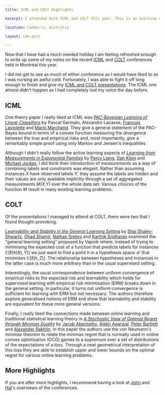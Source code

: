 ```yaml
---
title: ICML and COLT Highlights

excerpt: I attended both ICML and COLT this year. This is an overview of what I thought were the most interesting talks.

location: Canberra, Australia

layout: iem-post

---
```


Now that I have had a much needed holiday I am feeling refreshed enough to write up some of my notes on the recent [ICML][] and [COLT][] conferences held in Montréal this year.

[icml]: http://www.cs.mcgill.ca/~icml2009/
[colt]: http://www.cs.mcgill.ca/~colt2009/

I did not get to see as much of either conference as I would have liked to as I was nursing an awful cold. Fortunately, I was able to fight it off long enough to finish and give my [ICML and COLT presentations][mine]. The ICML one almost didn't happen as I had completely lost my voice the day before.

[mine]: /iem/generalised-pinsker-inequalities.html

ICML
----

One theory paper I really liked at ICML was _[PAC-Bayesian Learning of Linear Classifiers][pac-bayes]_ by Pascal Germain, Alexandre Lacasse, [François Laviolette][laviolette] and [Mario Marchand][marchand]. They give a general statement of the PAC-Bayes bound in terms of a convex function measuring the divergence between the true and empirical risks and, most importantly, give a remarkably simple proof using only Markov and Jensen's inequalities.

[pac-bayes]: http://conflate.net/icml/paper/2009/89
[laviolette]: http://www2.ift.ulaval.ca/~laviolette/
[marchand]: http://www2.ift.ulaval.ca/~mmarchand/

Although I didn't really follow the active learning aspects of _[Learning from Measurements in Exponential Families][measurements]_ by [Percy Liang][liang], [Dan Klein][klein] and [Michael Jordan][jordan], I did think their introduction of _measurements_ as a way of combining labels and constraints was elegant. Rather than assuming instances _X_ have observed labels _Y_, they assume the labels are hidden and their values are only available implicitly through a set of aggregated measurements _M(X,Y)_ over the whole data set. Various choices of the function _M_ result in many existing learning problems.

[measurements]: http://conflate.net/icml/paper/2009/393
[liang]: http://www.eecs.berkeley.edu/~pliang/
[jordan]: http://www.cs.berkeley.edu/~jordan
[klein]: http://www.cs.berkeley.edu/~klein

COLT
----
Of the presentations I managed to attend at COLT, there were two that I found thought-provoking. 

_[Learnability and Stability in the General Learning Setting][general-learning]_ by [Shai Shalev-Shwartz][shai], [Ohad Shamir][ohad], [Nathan Srebro][nati] and [Karthik Sridharan][karthik] examined the "general learning setting" proposed by Vapnik where, instead of trying to minimising the expected cost of a function that predicts labels for instances $\mathbb{E}[\ell(h(X), Y)]$ we just want to find a point $h$ in a hypothesis space $\mathcal{H}$ that minimises $\mathbb{E}[\ell(h, Z)]$. The relationship between hypotheses and instances in the latter case is much more arbitrary than in the usual supervised setting. 

Interestingly, the usual correspondence between uniform convergence of empirical risks to the expected risk and learnability which holds for supervised learning with empirical risk minimisation (ERM) breaks down in the general setting. In particular, it turns out uniform convergence is sufficient for learning with ERM but not necessary. The authors therefore explore generalised notions of ERM and show that learnability and stability are equivalent for these more general versions.

[general-learning]: http://ttic.uchicago.edu/~shai/papers/ShalevShamirSridharanSrebro2.pdf

[shai]: http://ttic.uchicago.edu/~shai/
[ohad]: http://www.cs.huji.ac.il/~ohads03/
[nati]: http://ttic.uchicago.edu/~nati/
[karthik]: http://ttic.uchicago.edu/~karthik/

Finally, I really liked the connections made between online learning and traditional statistical learning theory in _[A Stochastic View of Optimal Regret through Minimax Duality][minimax]_ by [Jacob Abernethy][abernethy], [Alekh Agarwal][agarwal], [Peter Bartlett][bartlett] and [Alexander Rakhlin][rakhlin]. In this paper the authors use the von Neumann's minimax theorem to relate the minimax regret that is normally used in online convex optimisation (OCO) games to a supremum over a set of distributions of the expectations of a loss. Through a neat geometrical interpretation of this loss they are able to establish upper and lower bounds on the optimal regret for various online learning problems.

[minimax]: http://arxiv.org/abs/0903.5328

[abernethy]: http://www.eecs.berkeley.edu/~jake/
[agarwal]: http://www.eecs.berkeley.edu/~alekh/
[bartlett]: http://www.stat.berkeley.edu/~bartlett/
[rakhlin]: http://www-stat.wharton.upenn.edu/~rakhlin/

More Highlights
---------------

If you are after more highlights, I recommend having a look at [John][] and [Hal][]'s overviews of the conferences.

[john]: http://hunch.net/?p=813
[hal]: http://nlpers.blogspot.com/2009/06/icmlcoltuai-2009-retrospective.html
